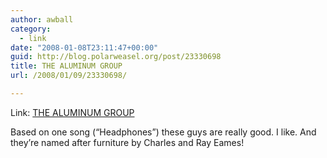```yaml
---
author: awball
category:
  - link
date: "2008-01-08T23:11:47+00:00"
guid: http://blog.polarweasel.org/post/23330698
title: THE ALUMINUM GROUP
url: /2008/01/09/23330698/

---
```

Link: [THE ALUMINUM GROUP](http://www.thealuminumgroup.net/)

Based on one song (“Headphones”) these guys are really good. I like. And they’re named after furniture by Charles and Ray Eames!
